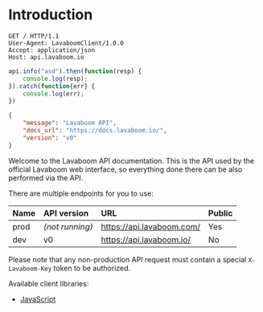 # Introduction

```http
GET / HTTP/1.1
User-Agent: LavaboomClient/1.0.0
Accept: application/json
Host: api.lavaboom.io
```

```javascript
api.info("asd").then(function(resp) {
    console.log(resp);
}).catch(function{err} {
    console.log(err);
})
```

```json
{
    "message": "Lavaboom API",
    "docs_url": "https://docs.lavaboom.io/",
    "version": "v0"
}
```

Welcome to the Lavaboom API documentation. This is the API used by the official Lavaboom web interface, so everything done there can be also performed via the API.

There are multiple endpoints for you to use:

| Name | API version     | URL                       | Public |
|:-----|:----------------|:--------------------------|:-------|
| prod | _(not running)_ | https://api.lavaboom.com/ | Yes    |
| dev  | v0              | https://api.lavaboom.io/  | No     |

Please note that any non-production API request must contain a special `X-Lavaboom-Key` token to be authorized.

Available client libraries:

 * [JavaScript](https://github.com/lavab/api-client-js)
